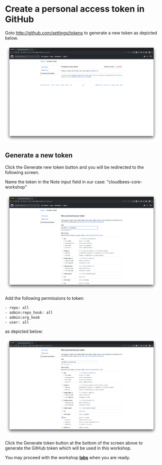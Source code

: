# Create a personal access token in GitHub

Goto http://github.com/settings/tokens to generate a new token as depicted below.

<img src="img/github/github-settings-tokens.png" width=800/>

## Generate a new token

Click the Generate new token button and you will be redirected to the following screen.

Name the token in the Note input field in our case: "cloudbees-core-workshop"

<img src="img/github/generate-new-token.png" width=800/>

Add the following permissions to token:

    - repo: all
    - admin:repo_hook: all
    - admin:org_hook
    - user: all

as depicted below:

<img src="img/github/token-access-settings.png" width=800/>

Click the Generate token button at the bottom of the screen above to generate the GitHub token which will be used in this workshop.

You may proceed with the workshop [**labs**](./README.md#workshop-labs) when you are ready.